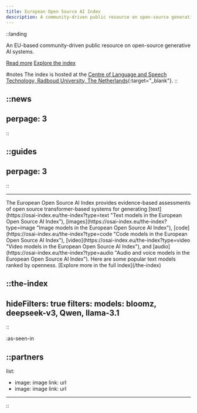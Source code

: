 ```yaml
---
title: European Open Source AI Index 
description: A community-driven public resource on open-source generative AI systems in the European Union. 
---
```



::landing

An EU-based community-driven public resource on open-source generative AI systems.     

[Read more](/about) [Explore the index](/the-index)

#notes
The index is hosted at the [Centre of Language and Speech Technology, Radboud University, The Netherlands](https://www.ru.nl/en/cls/clst){:target="_blank"}.
::

::news
---
perpage: 3
---
::

::guides
---
perpage: 3
---
::

<hr />
The European Open Source AI Index provides evidence-based assessments of open source transformer-based systems for generating [text](https://osai-index.eu/the-index?type=text "Text models in the European Open Source AI Index"), [images](https://osai-index.eu/the-index?type=image "Image models in the European Open Source AI Index"), [code](https://osai-index.eu/the-index?type=code "Code models in the European Open Source AI Index"), [video](https://osai-index.eu/the-index?type=video "Video models in the European Open Source AI Index"), and [audio](https://osai-index.eu/the-index?type=audio "Audio and voice models in the European Open Source AI Index"). Here are some popular text models ranked by openness. [Explore more in the full index](/the-index)

::the-index
---
hideFilters: true
filters: 
  models: bloomz, deepseek-v3, Qwen, llama-3.1
---
::

:as-seen-in

::partners
---
list:
  - image: image
    link: url
  - image: image
    link: url
---
::
